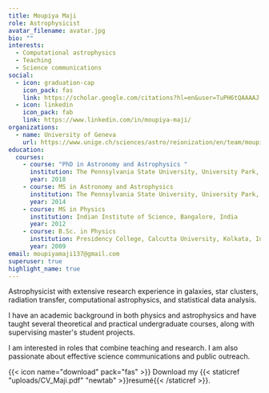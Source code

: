 ```yaml
---
title: Moupiya Maji
role: Astrophysicist
avatar_filename: avatar.jpg
bio: ""
interests:
  - Computational astrophysics
  - Teaching
  - Science communications
social:
  - icon: graduation-cap
    icon_pack: fas
    link: https://scholar.google.com/citations?hl=en&user=TuPH6tQAAAAJ
  - icon: linkedin
    icon_pack: fab
    link: https://www.linkedin.com/in/moupiya-maji/
organizations:
  - name: University of Geneva
    url: https://www.unige.ch/sciences/astro/reionization/en/team/moupiya-maji/
education:
  courses:
    - course: "PhD in Astronomy and Astrophysics "
      institution: The Pennsylvania State University, University Park, PA, USA
      year: 2018
    - course: MS in Astronomy and Astrophysics
      institution: The Pennsylvania State University, University Park, PA, USA
      year: 2014
    - course: MS in Physics
      institution: Indian Institute of Science, Bangalore, India
      year: 2012
    - course: B.Sc. in Physics
      institution: Presidency College, Calcutta University, Kolkata, India
      year: 2009
email: moupiyamaji137@gmail.com
superuser: true
highlight_name: true
---
```

Astrophysicist with extensive research experience in galaxies, star clusters, radiation transfer, computational astrophysics, and statistical data analysis. 

I have an academic background in both physics and astrophysics and have taught several theoretical and practical undergraduate courses, along with supervising master's student projects. 

I am interested in roles that combine teaching and research. I am also passionate about effective science communications and public outreach.

{{< icon name="download" pack="fas" >}} Download my {{< staticref "uploads/CV_Maji.pdf" "newtab" >}}resumé{{< /staticref >}}.